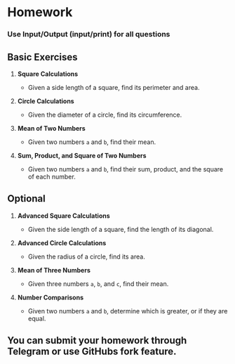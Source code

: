 ﻿# Homework

### Use Input/Output (input/print) for all questions

## Basic Exercises

1. **Square Calculations**

   - Given a side length of a square, find its perimeter and area.

2. **Circle Calculations**

   - Given the diameter of a circle, find its circumference.

3. **Mean of Two Numbers**

   - Given two numbers `a` and `b`, find their mean.

4. **Sum, Product, and Square of Two Numbers**

   - Given two numbers `a` and `b`, find their sum, product, and the square of each number.

## Optional

1. **Advanced Square Calculations**

   - Given the side length of a square, find the length of its diagonal.

2. **Advanced Circle Calculations**

   - Given the radius of a circle, find its area.

3. **Mean of Three Numbers**

   - Given three numbers `a`, `b`, and `c`, find their mean.

4. **Number Comparisons**

   - Given two numbers `a` and `b`, determine which is greater, or if they are equal.

## You can submit your homework through Telegram or use GitHubs fork feature.
